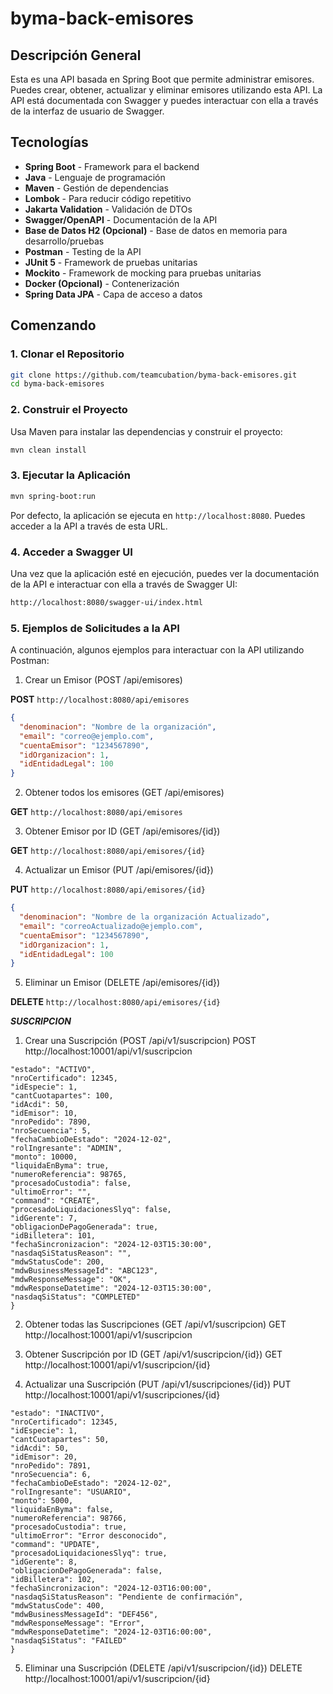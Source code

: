 # byma-back-emisores

## Descripción General
Esta es una API basada en Spring Boot que permite administrar emisores. Puedes crear, obtener, actualizar y eliminar emisores utilizando esta API. La API está documentada con Swagger y puedes interactuar con ella a través de la interfaz de usuario de Swagger.

## Tecnologías

- **Spring Boot** - Framework para el backend
- **Java** - Lenguaje de programación
- **Maven** - Gestión de dependencias
- **Lombok** - Para reducir código repetitivo
- **Jakarta Validation** - Validación de DTOs
- **Swagger/OpenAPI** - Documentación de la API
- **Base de Datos H2 (Opcional)** - Base de datos en memoria para desarrollo/pruebas
- **Postman** - Testing de la API
- **JUnit 5** - Framework de pruebas unitarias
- **Mockito** - Framework de mocking para pruebas unitarias
- **Docker (Opcional)** - Contenerización
- **Spring Data JPA** - Capa de acceso a datos

## Comenzando

### 1. Clonar el Repositorio

```bash
git clone https://github.com/teamcubation/byma-back-emisores.git
cd byma-back-emisores
```

### 2. Construir el Proyecto
Usa Maven para instalar las dependencias y construir el proyecto:
```bash
mvn clean install
```

### 3. Ejecutar la Aplicación
```bash
mvn spring-boot:run
```

Por defecto, la aplicación se ejecuta en `http://localhost:8080`. Puedes acceder a la API a través de esta URL.

### 4. Acceder a Swagger UI
Una vez que la aplicación esté en ejecución, puedes ver la documentación de la API e interactuar con ella a través de Swagger UI:
```bash
http://localhost:8080/swagger-ui/index.html
```

### 5. Ejemplos de Solicitudes a la API
A continuación, algunos ejemplos para interactuar con la API utilizando Postman:

1. Crear un Emisor (POST /api/emisores)

**POST** `http://localhost:8080/api/emisores`
```json
{
  "denominacion": "Nombre de la organización",
  "email": "correo@ejemplo.com",
  "cuentaEmisor": "1234567890",
  "idOrganizacion": 1,
  "idEntidadLegal": 100
}
```

2. Obtener todos los emisores (GET /api/emisores)

**GET** `http://localhost:8080/api/emisores`

3. Obtener Emisor por ID (GET /api/emisores/{id})

**GET** `http://localhost:8080/api/emisores/{id}`

4. Actualizar un Emisor (PUT /api/emisores/{id})

**PUT** `http://localhost:8080/api/emisores/{id}`
```json
{
  "denominacion": "Nombre de la organización Actualizado",
  "email": "correoActualizado@ejemplo.com",
  "cuentaEmisor": "1234567890",
  "idOrganizacion": 1,
  "idEntidadLegal": 100
}
```

5. Eliminar un Emisor (DELETE /api/emisores/{id})

**DELETE** `http://localhost:8080/api/emisores/{id}`


*****SUSCRIPCION*****

1. Crear una Suscripción (POST /api/v1/suscripcion)
   POST http://localhost:10001/api/v1/suscripcion



```json{
"estado": "ACTIVO",
"nroCertificado": 12345,
"idEspecie": 1,
"cantCuotapartes": 100,
"idAcdi": 50,
"idEmisor": 10,
"nroPedido": 7890,
"nroSecuencia": 5,
"fechaCambioDeEstado": "2024-12-02",
"rolIngresante": "ADMIN",
"monto": 10000,
"liquidaEnByma": true,
"numeroReferencia": 98765,
"procesadoCustodia": false,
"ultimoError": "",
"command": "CREATE",
"procesadoLiquidacionesSlyq": false,
"idGerente": 7,
"obligacionDePagoGenerada": true,
"idBilletera": 101,
"fechaSincronizacion": "2024-12-03T15:30:00",
"nasdaqSiStatusReason": "",
"mdwStatusCode": 200,
"mdwBusinessMessageId": "ABC123",
"mdwResponseMessage": "OK",
"mdwResponseDatetime": "2024-12-03T15:30:00",
"nasdaqSiStatus": "COMPLETED"
}
```
2. Obtener todas las Suscripciones (GET /api/v1/suscripcion)
   GET http://localhost:10001/api/v1/suscripcion

3. Obtener Suscripción por ID (GET /api/v1/suscripcion/{id})
   GET http://localhost:10001/api/v1/suscripcion/{id}

4. Actualizar una Suscripción (PUT /api/v1/suscripciones/{id})
   PUT http://localhost:10001/api/v1/suscripciones/{id}


```json{
"estado": "INACTIVO",
"nroCertificado": 12345,
"idEspecie": 1,
"cantCuotapartes": 50,
"idAcdi": 50,
"idEmisor": 20,
"nroPedido": 7891,
"nroSecuencia": 6,
"fechaCambioDeEstado": "2024-12-02",
"rolIngresante": "USUARIO",
"monto": 5000,
"liquidaEnByma": false,
"numeroReferencia": 98766,
"procesadoCustodia": true,
"ultimoError": "Error desconocido",
"command": "UPDATE",
"procesadoLiquidacionesSlyq": true,
"idGerente": 8,
"obligacionDePagoGenerada": false,
"idBilletera": 102,
"fechaSincronizacion": "2024-12-03T16:00:00",
"nasdaqSiStatusReason": "Pendiente de confirmación",
"mdwStatusCode": 400,
"mdwBusinessMessageId": "DEF456",
"mdwResponseMessage": "Error",
"mdwResponseDatetime": "2024-12-03T16:00:00",
"nasdaqSiStatus": "FAILED"
}
```
5. Eliminar una Suscripción (DELETE /api/v1/suscripcion/{id})
   DELETE http://localhost:10001/api/v1/suscripcion/{id}